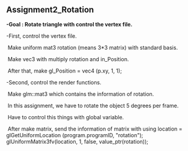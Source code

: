 <h2>Assignment2_Rotation</h2>

<b>-Goal : Rotate triangle with control the vertex file.</b>

-First, control the vertex file.

​	Make uniform mat3 rotation (means 3*3 matrix) with standard basis.

​	Make vec3 with multiply rotation and in_Position.

​	After that, make gl_Position = vec4 (p.xy, 1, 1);

-Second, control the render functions.

​	Make glm::mat3 which contains the information of rotation.

​		In this assignment, we have to rotate the object 5 degrees per frame.

​		Have to control this things with global variable.

​	After make matrix, send the information of matrix with using location = glGetUniformLocation (program.programID, "rotation"); glUniformMatrix3fv(location, 1, false, value_ptr(rotation));

